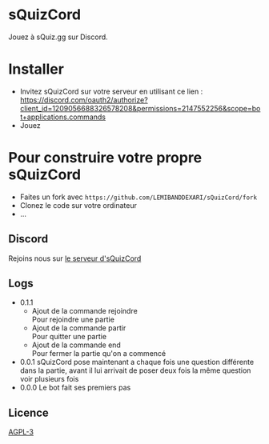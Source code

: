 # sQuizCord
Jouez à sQuiz.gg sur Discord.
# Installer
- Invitez sQuizCord sur votre serveur en utilisant ce lien : https://discord.com/oauth2/authorize?client_id=1209056688326578208&permissions=2147552256&scope=bot+applications.commands
- Jouez
# Pour construire votre propre sQuizCord
- Faites un fork avec `https://github.com/LEMIBANDDEXARI/sQuizCord/fork`
- Clonez le code sur votre ordinateur
- ...
## Discord
Rejoins nous sur [le serveur d'sQuizCord](https://discord.gg/mrzBjDRH2y)
## Logs
- 0.1.1
  - Ajout de la commande rejoindre <br/>
    Pour rejoindre une partie
  - Ajout de la commande partir <br/>
    Pour quitter une partie
  - Ajout de la commande end <br/>
    Pour fermer la partie qu'on a commencé
- 0.0.1 sQuizCord pose maintenant a chaque fois une question différente dans la partie, avant il lui arrivait de poser deux fois la même question voir plusieurs fois
- 0.0.0 Le bot fait ses premiers pas
## Licence
[AGPL-3](https://github.com/LEMIBANDDEXARI/sQuizCord/tree/main?tab=AGPL-3.0-1-ov-file)
